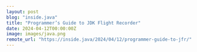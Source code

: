 ```yaml
---
layout: post
blog: "inside.java"
title: "Programmer’s Guide to JDK Flight Recorder"
date: 2024-04-12T00:00:00Z
image: images/java.png
remote_url: "https://inside.java/2024/04/12/programmer-guide-to-jfr/"
---
```

